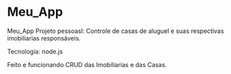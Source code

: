 # Meu_App
Meu_App
Projeto pessoasl: Controle de casas de aluguel e suas respectivas imobiliarias responsáveis.

Tecnologia: node.js

Feito e funcionando CRUD das Imobiliarias e das Casas.


